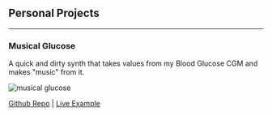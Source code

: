 ## Personal Projects

---

### Musical Glucose
A quick and dirty synth that takes values from my Blood Glucose CGM and makes "music" from it.

![musical glucose](https://github.com/applehat/applehat.net/raw/master/musicalglucose.png)

[Github Repo](https://github.com/applehat/musicalglucose "Musical Glucose") | [Live Example](http://musicalglucose.herokuapp.com)


